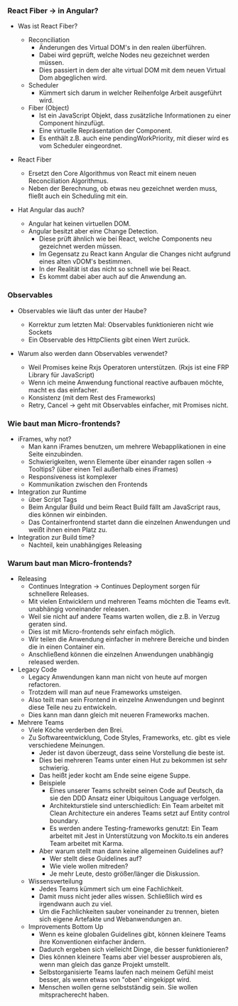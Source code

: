### React Fiber -> in Angular?

- Was ist React Fiber?
    - Reconciliation
        - Änderungen des Virtual DOM's in den realen überführen.
        - Dabei wird geprüft, welche Nodes neu gezeichnet werden müssen.
        - Dies passiert in dem der alte virtual DOM mit dem neuen Virtual Dom abgeglichen wird.
    - Scheduler
        - Kümmert sich darum in welcher Reihenfolge Arbeit ausgeführt wird.
    - Fiber (Object)
        - Ist ein JavaScript Objekt, dass zusätzliche Informationen zu einer Component hinzufügt.
        - Eine virtuelle Repräsentation der Component.
        - Es enthält z.B. auch eine pendingWorkPriority, mit dieser wird es vom Scheduler eingeordnet.
- React Fiber
    - Ersetzt den Core Algorithmus von React mit einem neuen Reconciliation Algorithmus.
    - Neben der Berechnung, ob etwas neu gezeichnet werden muss, fließt auch ein Scheduling mit ein.

- Hat Angular das auch?
    - Angular hat keinen virtuellen DOM.
    - Angular besitzt aber eine Change Detection.
        - Diese prüft ähnlich wie bei React, welche Components neu gezeichnet werden müssen.
        - Im Gegensatz zu React kann Angular die Changes nicht aufgrund eines alten vDOM's bestimmen.
        - In der Realität ist das nicht so schnell wie bei React.
        - Es kommt dabei aber auch auf die Anwendung an.

### Observables

- Observables wie läuft das unter der Haube?
    - Korrektur zum letzten Mal: Observables funktionieren nicht wie Sockets
    - Ein Observable des HttpClients gibt einen Wert zurück.

- Warum also werden dann Observables verwendet?
    - Weil Promises keine Rxjs Operatoren unterstützen. (Rxjs ist eine FRP Library für JavaScript)
    - Wenn ich meine Anwendung functional reactive aufbauen möchte, macht es das einfacher.
    - Konsistenz (mit dem Rest des Frameworks)
    - Retry, Cancel -> geht mit Observables einfacher, mit Promises nicht.

### Wie baut man Micro-frontends?

- iFrames, why not?
    - Man kann iFrames benutzen, um mehrere Webapplikationen in eine Seite einzubinden.
    - Schwierigkeiten, wenn Elemente über einander ragen sollen -> Tooltips? (über einen Teil außerhalb eines iFrames)
    - Responsiveness ist komplexer
    - Kommunikation zwischen den Frontends
- Integration zur Runtime
    - über Script Tags
    - Beim Angular Build und beim React Build fällt am JavaScript raus, dies können wir einbinden.
    - Das Containerfrontend startet dann die einzelnen Anwendungen und weißt ihnen einen Platz zu.
- Integration zur Build time?
    - Nachteil, kein unabhängiges Releasing

### Warum baut man Micro-frontends?

- Releasing
    - Continues Integration -> Continues Deployment sorgen für schnellere Releases.
    - Mit vielen Entwicklern und mehreren Teams möchten die Teams evlt. unabhängig voneinander releasen.
    - Weil sie nicht auf andere Teams warten wollen, die z.B. in Verzug geraten sind.
    - Dies ist mit Micro-frontends sehr einfach möglich.
    - Wir teilen die Anwendung einfacher in mehrere Bereiche und binden die in einen Container ein.
    - Anschließend können die einzelnen Anwendungen unabhängig released werden.
- Legacy Code
    - Legacy Anwendungen kann man nicht von heute auf morgen refactoren.
    - Trotzdem will man auf neue Frameworks umsteigen.
    - Also teilt man sein Frontend in einzelne Anwendungen und beginnt diese Teile neu zu entwickeln.
    - Dies kann man dann gleich mit neueren Frameworks machen.
- Mehrere Teams
    - Viele Köche verderben den Brei.
    - Zu Softwareentwicklung, Code Styles, Frameworks, etc. gibt es viele verschiedene Meinungen.
        - Jeder ist davon überzeugt, dass seine Vorstellung die beste ist.
        - Dies bei mehreren Teams unter einen Hut zu bekommen ist sehr schwierig.
        - Das heißt jeder kocht am Ende seine eigene Suppe.
        - Beispiele
            - Eines unserer Teams schreibt seinen Code auf Deutsch, da sie den DDD Ansatz einer Ubiquitous Language verfolgen.
            - Architekturstiele sind unterschiedlich: Ein Team arbeitet mit Clean Architecture ein anderes Teams setzt auf Entity control boundary.
            - Es werden andere Testing-frameworks genutzt: Ein Team arbeitet mit Jest in Unterstützung von Mockito.ts ein anderes Team arbeitet mit Karma.
        - Aber warum stellt man dann keine allgemeinen Guidelines auf?
            - Wer stellt diese Guidelines auf?
            - Wie viele wollen mitreden?
            - Je mehr Leute, desto größer/länger die Diskussion.
    - Wissensverteilung
        - Jedes Teams kümmert sich um eine Fachlichkeit.
        - Damit muss nicht jeder alles wissen. Schließlich wird es irgendwann auch zu viel.
        - Um die Fachlichkeiten sauber voneinander zu trennen, bieten sich eigene Artefakte und Webanwendungen an.
    - Improvements Bottom Up
        - Wenn es keine globalen Guidelines gibt, können kleinere Teams ihre Konventionen einfacher ändern.
        - Dadurch ergeben sich vielleicht Dinge, die besser funktionieren?
        - Dies können kleinere Teams aber viel besser ausprobieren als, wenn man gleich das ganze Projekt umstellt.
        - Selbstorganisierte Teams laufen nach meinem Gefühl meist besser, als wenn etwas von "oben" eingekippt wird.
        - Menschen wollen gerne selbstständig sein. Sie wollen mitspracherecht haben.
